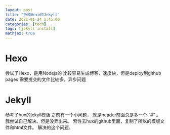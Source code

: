 ```yaml
---
layout: post
title: "折腾Hexo和Jekyll"
date: 2021-01-24 1:45:00
categories: [tech]
tags: [jekyll install]
mathjax: true
---
```


Hexo
=========================

尝试了Hexo，是用Nodejs的 比较容易生成博客，速度快，但是deploy到github pages 需要提交的文件比较多。异步问题

Jekyll
==========
参考了hux的jekyll模版
之前有一个小问题， 就是header前面总是多一个 “#” 。我尝试自己解决。但是没弄出来。
索性去hux的github里面，复制了所以的模版文件和html文件。
解决的这个问题。

